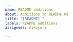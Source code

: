 ```yaml
---
name: README additions
about: Additions to READMe.md
title: "[README] "
labels: README additions
assignees: Aikoyori

---
```



